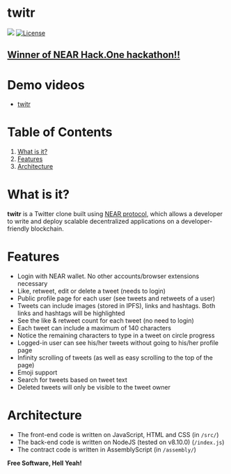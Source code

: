 # twitr
![](https://img.shields.io/badge/nodejs-8.10-blue.svg) [![License](https://img.shields.io/badge/license-MIT-green.svg)](https://opensource.org/licenses/MIT)

## [Winner of NEAR Hack.One hackathon!!](https://near.org/blog/near-community-update-may-17th-2019)

# Demo videos
* [twitr](https://www.youtube.com/watch?v=7_YMK0GizTc)

# Table of Contents
1. [What is it?](#what-is-it)
2. [Features](#features)
3. [Architecture](#architecture)

# What is it?
**twitr** is a Twitter clone built using [NEAR protocol](https://nearprotocol.com/), which allows a developer to write and deploy scalable decentralized applications on a developer-friendly blockchain.

# Features
* Login with NEAR wallet. No other accounts/browser extensions necessary
* Like, retweet, edit or delete a tweet (needs to login)
* Public profile page for each user (see tweets and retweets of a user)
* Tweets can include images (stored in IPFS), links and hashtags. Both links and hashtags will be highlighted
* See the like & retweet count for each tweet (no need to login)
* Each tweet can include a maximum of 140 characters
* Notice the remaining characters to type in a tweet on circle progress
* Logged-in user can see his/her tweets without going to his/her profile page
* Infinity scrolling of tweets (as well as easy scrolling to the top of the page)
* Emoji support
* Search for tweets based on tweet text
* Deleted tweets will only be visible to the tweet owner

# Architecture
* The front-end code is written on JavaScript, HTML and CSS (in `/src/`)
* The back-end code is written on NodeJS (tested on v8.10.0) (`/index.js`)
* The contract code is written in AssemblyScript (in `/assembly/`)

**Free Software, Hell Yeah!**
